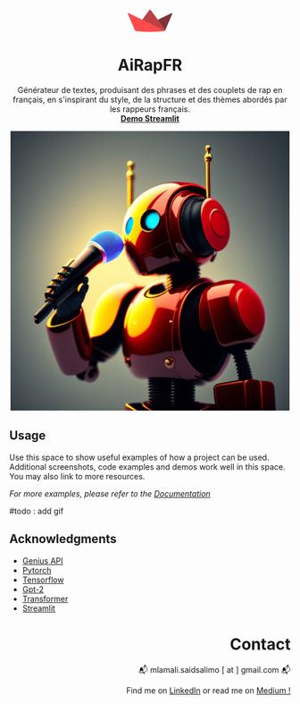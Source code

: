 <br />
<div align="center">
  <a href="https://github.com/othneildrew/Best-README-Template">
    <img src="images/streamlit-mark-color.svg" alt="Logo" width="80" height="40">
  </a>

<h1 align="center">AiRapFR </h1>

  <p align="center">
    Générateur de textes, produisant des phrases et des couplets de rap en français, en s'inspirant du style, de la structure et des thèmes abordés par les rappeurs français.
    <br />
    <a href="https://github.com/othneildrew/Best-README-Template"><strong>Demo Streamlit</strong></a>

  </p>

  <img src="images/2ac492cb-b3b1-4e42-a749-70a511e34e37.jpg" width="500" alt="App Logo of Rapping robot with microphone in hand">
</div>

## Usage

Use this space to show useful examples of how a project can be used.
Additional screenshots, code examples and demos
work well in this space. You may also link to more resources.

_For more examples, please refer to the [Documentation](https://example.com)_

#todo : add gif
## Acknowledgments

* [Genius API](https://docs.genius.com)
* [Pytorch](https://pytorch.org/)
* [Tensorflow](https://www.tensorflow.org/)
* [Gpt-2](https://openai.com/blog/better-language-models/)
* [Transformer](https://arxiv.org/abs/1706.03762)
* [Streamlit](https://streamlit.io/)

<div align="right">

<h1 align="right">Contact</h1>

  <p>📬 mlamali.saidsalimo [ at ] gmail.com 📬</p>
  <p>Find me on <a href="https://www.linkedin.com/in/mlamalisaidsalimo/">LinkedIn</a> or read me on <a href="https://medium.com/wanabilini">Medium !</a></p>

 </div>



